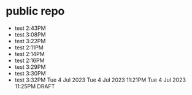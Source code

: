 # public repo
- test 2:43PM
- test 3:08PM
- test 3:22PM
- test 2:11PM
- test 2:14PM
- test 2:16PM
- test 3:29PM
- test 3:30PM
- test 3:32PM
Tue 4 Jul 2023
Tue 4 Jul 2023 11:21PM
Tue 4 Jul 2023 11:25PM DRAFT
